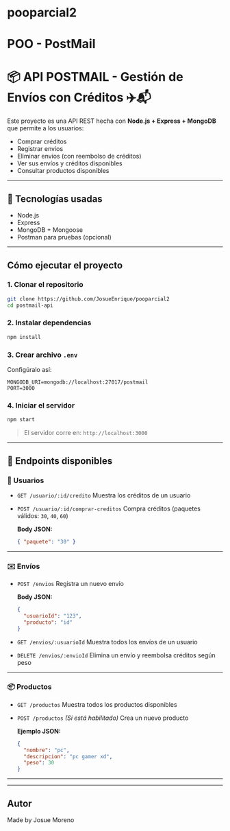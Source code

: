 # pooparcial2
# POO - PostMail
# 📦 API POSTMAIL - Gestión de Envíos con Créditos ✈️📬

Este proyecto es una API REST hecha con **Node.js + Express + MongoDB** que permite a los usuarios:

* Comprar créditos
* Registrar envíos
* Eliminar envíos (con reembolso de créditos)
* Ver sus envíos y créditos disponibles
* Consultar productos disponibles

---

## 🤖 Tecnologías usadas

* Node.js
* Express
* MongoDB + Mongoose
* Postman para pruebas (opcional)

---

## Cómo ejecutar el proyecto

### 1. Clonar el repositorio

```bash
git clone https://github.com/JosueEnrique/pooparcial2
cd postmail-api
```

### 2. Instalar dependencias

```bash
npm install
```

### 3. Crear archivo `.env`

Configúralo así:

```
MONGODB_URI=mongodb://localhost:27017/postmail
PORT=3000
```


### 4. Iniciar el servidor

```bash
npm start
```

> El servidor corre en: `http://localhost:3000`

---

## 🥪 Endpoints disponibles

### 👤 Usuarios

* `GET /usuario/:id/credito`
  Muestra los créditos de un usuario

* `POST /usuario/:id/comprar-creditos`
  Compra créditos (paquetes válidos: `30`, `40`, `60`)

  **Body JSON:**

  ```json
  { "paquete": "30" }
  ```

---

###  ✉️ Envíos

* `POST /envios`
  Registra un nuevo envío

  **Body JSON:**

  ```json
  {
    "usuarioId": "123",
    "producto": "id"
  }
  ```

* `GET /envios/:usuarioId`
  Muestra todos los envíos de un usuario

* `DELETE /envios/:envioId`
  Elimina un envío y reembolsa créditos según peso

---

### 📦 Productos

* `GET /productos`
  Muestra todos los productos disponibles

* `POST /productos` *(Si está habilitado)*
  Crea un nuevo producto

  **Ejemplo JSON:**

  ```json
  {
    "nombre": "pc",
    "descripcion": "pc gamer xd",
    "peso": 30
  }
  ```

---





---

## Autor

Made by Josue Moreno
